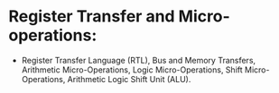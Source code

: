 # Register Transfer and Micro-operations: 
- Register Transfer Language (RTL), Bus and Memory Transfers, Arithmetic Micro-Operations, Logic Micro-Operations, Shift Micro-Operations, Arithmetic Logic Shift Unit (ALU).
